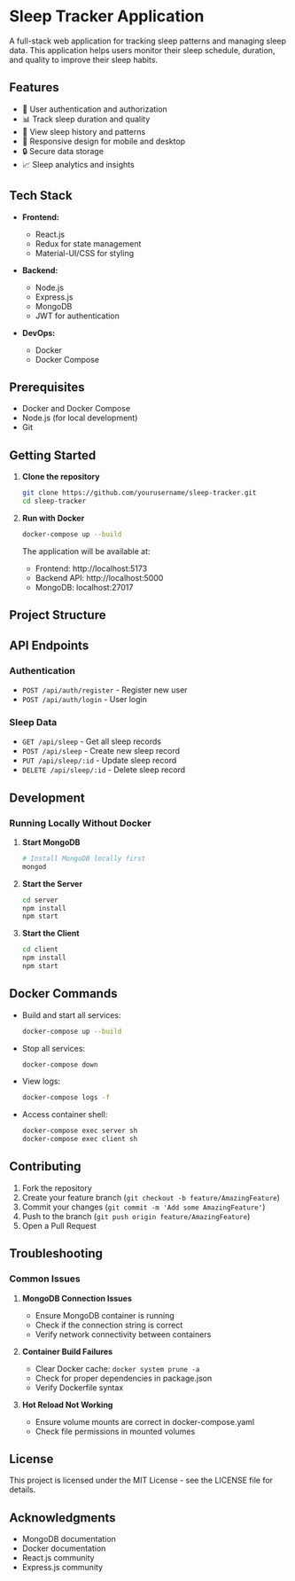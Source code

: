 # Sleep Tracker Application

A full-stack web application for tracking sleep patterns and managing sleep data. This application helps users monitor their sleep schedule, duration, and quality to improve their sleep habits.

## Features

- 👤 User authentication and authorization
- 📊 Track sleep duration and quality
- 📅 View sleep history and patterns
- 📱 Responsive design for mobile and desktop
- 🔒 Secure data storage
- 📈 Sleep analytics and insights

## Tech Stack

- **Frontend:**
  - React.js
  - Redux for state management
  - Material-UI/CSS for styling

- **Backend:**
  - Node.js
  - Express.js
  - MongoDB
  - JWT for authentication

- **DevOps:**
  - Docker
  - Docker Compose

## Prerequisites

- Docker and Docker Compose
- Node.js (for local development)
- Git

## Getting Started

1. **Clone the repository**
   ```bash
   git clone https://github.com/yourusername/sleep-tracker.git
   cd sleep-tracker
   ```


2. **Run with Docker**
   ```bash
   docker-compose up --build
   ```

   The application will be available at:
   - Frontend: http://localhost:5173
   - Backend API: http://localhost:5000
   - MongoDB: localhost:27017

## Project Structure

## API Endpoints

### Authentication
- `POST /api/auth/register` - Register new user
- `POST /api/auth/login` - User login

### Sleep Data
- `GET /api/sleep` - Get all sleep records
- `POST /api/sleep` - Create new sleep record
- `PUT /api/sleep/:id` - Update sleep record
- `DELETE /api/sleep/:id` - Delete sleep record

## Development

### Running Locally Without Docker

1. **Start MongoDB**
   ```bash
   # Install MongoDB locally first
   mongod
   ```

2. **Start the Server**
   ```bash
   cd server
   npm install
   npm start
   ```

3. **Start the Client**
   ```bash
   cd client
   npm install
   npm start
   ```

## Docker Commands

- Build and start all services:
  ```bash
  docker-compose up --build
  ```

- Stop all services:
  ```bash
  docker-compose down
  ```

- View logs:
  ```bash
  docker-compose logs -f
  ```

- Access container shell:
  ```bash
  docker-compose exec server sh
  docker-compose exec client sh
  ```

## Contributing

1. Fork the repository
2. Create your feature branch (`git checkout -b feature/AmazingFeature`)
3. Commit your changes (`git commit -m 'Add some AmazingFeature'`)
4. Push to the branch (`git push origin feature/AmazingFeature`)
5. Open a Pull Request

## Troubleshooting

### Common Issues

1. **MongoDB Connection Issues**
   - Ensure MongoDB container is running
   - Check if the connection string is correct
   - Verify network connectivity between containers

2. **Container Build Failures**
   - Clear Docker cache: `docker system prune -a`
   - Check for proper dependencies in package.json
   - Verify Dockerfile syntax

3. **Hot Reload Not Working**
   - Ensure volume mounts are correct in docker-compose.yaml
   - Check file permissions in mounted volumes

## License

This project is licensed under the MIT License - see the LICENSE file for details.

## Acknowledgments

- MongoDB documentation
- Docker documentation
- React.js community
- Express.js community